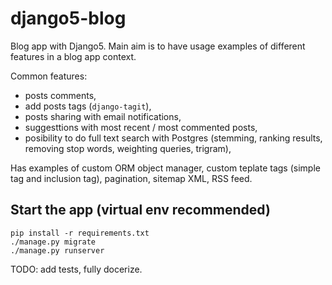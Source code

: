 # django5-blog
Blog app with Django5.
Main aim is to have usage examples of different features in a blog app context. 

Common features:

* posts comments,
* add posts tags (`django-tagit`),
* posts sharing with email notifications,
* suggesttions with most recent / most commented posts,
* posibility to do full text search with Postgres (stemming, ranking results, removing stop words, weighting queries, trigram),

Has examples of custom ORM object manager, custom teplate tags (simple tag and inclusion tag), pagination,
sitemap XML, RSS feed.


## Start the app  (virtual env recommended)
```
pip install -r requirements.txt
./manage.py migrate
./manage.py runserver
```

TODO: add tests, fully docerize.
